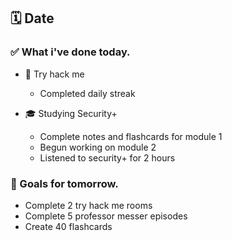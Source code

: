 ## 🗓️ Date

### ✅ What i've done today.
- 👾 Try hack me
  - Completed daily streak
 
- 🎓 Studying Security+
  - Complete notes and flashcards for module 1
  - Begun working on module 2
  - Listened to security+ for 2 hours


### 🎯 Goals for tomorrow.
- Complete 2 try hack me rooms
- Complete 5 professor messer episodes
- Create 40 flashcards
